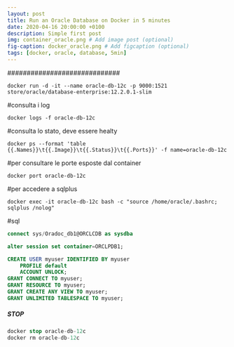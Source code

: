 ```yaml
---
layout: post
title: Run an Oracle Database on Docker in 5 minutes
date: 2020-04-16 20:00:00 +0100
description: Simple first post
img: container_oracle.png # Add image post (optional)
fig-caption: docker_oracle.png # Add figcaption (optional)
tags: [docker, oracle, database, 5min]
---
```


#############################
```shell
docker run -d -it --name oracle-db-12c -p 9000:1521 store/oracle/database-enterprise:12.2.0.1-slim
```
#consulta i log
```shell
docker logs -f oracle-db-12c
```
#consulta lo stato, deve essere healty
```shell
docker ps --format 'table {{.Names}}\t{{.Image}}\t{{.Status}}\t{{.Ports}}' -f name=oracle-db-12c
```
#per consultare le porte esposte dal container
```shell
docker port oracle-db-12c
```
#per accedere a sqlplus


```shell
docker exec -it oracle-db-12c bash -c "source /home/oracle/.bashrc; sqlplus /nolog"
```

#sql
```SQL
connect sys/Oradoc_db1@ORCLCDB as sysdba

alter session set container=ORCLPDB1;

CREATE USER myuser IDENTIFIED BY myuser
	PROFILE default
	ACCOUNT UNLOCK;
GRANT CONNECT TO myuser;
GRANT RESOURCE TO myuser;
GRANT CREATE ANY VIEW TO myuser;
GRANT UNLIMITED TABLESPACE TO myuser;
```


##### STOP
```SQL
docker stop oracle-db-12c
docker rm oracle-db-12c
```
